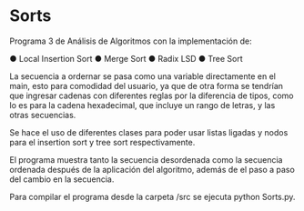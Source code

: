 # Sorts
Programa 3 de Análisis de Algoritmos con la implementación de:

● Local Insertion Sort
● Merge Sort
● Radix LSD
● Tree Sort

La secuencia a ordernar se pasa como una variable directamente en el main, esto
para comodidad del usuario, ya que de otra forma se tendrían que ingresar cadenas 
con diferentes reglas por la diferencia de tipos, como lo es para la cadena hexadecimal,
que incluye un rango de letras, y las otras secuencias.

Se hace el uso de diferentes clases para poder usar listas ligadas y nodos para el insertion 
sort y tree sort respectivamente.

El programa muestra tanto la secuencia desordenada como la secuencia ordenada después de la aplicación del
algoritmo, además de el paso a paso del cambio en la secuencia.

Para compilar el programa desde la carpeta /src se ejecuta python Sorts.py.
